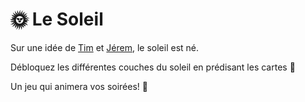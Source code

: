 # 🌞 Le Soleil

Sur une idée de [Tim](https://www.instagram.com/timotheegaudin/) et [Jérem](https://www.instagram.com/jeremie_crn/), le soleil est né.

Débloquez les différentes couches du soleil en prédisant les cartes 🔮

Un jeu qui animera vos soirées! 🥤
